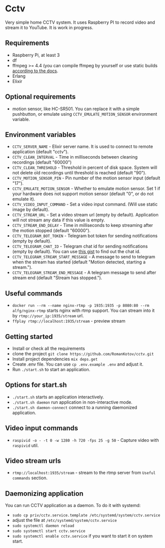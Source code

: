 # Cctv

Very simple home CCTV system.
It uses Raspberry PI to record video and stream it to YouTube.
It is work in progress.

## Requirements
- Raspberry Pi, at least 3
- df
- ffmpeg >= 4.4 (you can compile ffmpeg by yourself or use static builds [according to the docs](https://trac.ffmpeg.org/wiki/CompilationGuide/Ubuntu).
- Erlang
- Elixir

## Optional requirements
- motion sensor, like HC-SR501. You can replace it with a simple pushbutton, or emulate using `CCTV_EMULATE_MOTION_SENSOR` environment variable.

## Environment variables
- `CCTV_SERVER_NAME` - Elixir server name. It is used to connect to remote application (default "cctv").
- `CCTV_CLEAN_INTERVAL` - Time in milliseconds between cleaning recordings (default "60000")
- `CCTV_CLEAN_THRESHOLD` - Threshold in percent of disk space. System will not delete old recordings until threshold is reached (default "90").
- `CCTV_MOTION_SENSOR_PIN` - Pin number of the motion sensor input (default "17").
- `CCTV_EMULATE_MOTION_SENSOR` - Whether to emulate motion sensor. Set 1 if your hardware does not support motion sensor (default "0", or do not emulate it).
- `CCTV_VIDEO_INPUT_COMMAND` - Set a video input command. (Will use static image by default).
- `CCTV_STREAM_URL` - Set a video stream url (empty by default). Application will not stream any data if this value is empty.
- `CCTV_STREAM_END_DELAY` - Time in milliseconds to keep streaming after the motion stopped (default "60000").
- `CCTV_TELEGRAM_BOT_TOKEN` - Telegram bot token for sending notifications (empty by default).
- `CCTV_TELEGRAM_CHAT_ID` - Telegram chat id for sending notifications (empty by default). You can use [this gist](https://gist.github.com/dideler/85de4d64f66c1966788c1b2304b9caf1) to find out the chat id.
- `CCTV_TELEGRAM_STREAM_START_MESSAGE` - A message to send to telegram when the stream has started (default "Motion detected, starting a stream.").
- `CCTV_TELEGRAM_STREAM_END_MESSAGE` - A telegram message to send after stream end (default "Stream has stopped.").

## Useful commands
- `docker run --rm --name nginx-rtmp -p 1935:1935 -p 8080:80 --rm alfg/nginx-rtmp` starts nginx with rtmp support. You can stream into it by `rtmp://your_ip:1935/stream` url.
- `ffplay rtmp://localhost:1935/stream` - preview stream

## Getting started
- Install or check all the requirements
- clone the project `git clone https://github.com/RomanKotov/cctv.git`
- Install project dependencies `mix deps.get`
- Create .env file. You can use `cp .env.example .env` and adjust it.
- Run `./start.sh` to start an application.

## Options for start.sh
- `./start.sh` starts an application interactively.
- `./start.sh daemon` run application in non-interactive mode.
- `./start.sh daemon-connect` connect to a running daemonized application.

## Video input commands
- `raspivid -o - -t 0 -w 1280 -h 720 -fps 25 -g 50` - Capture video with `raspivid` util.

## Video stream urls
- `rtmp://localhost:1935/stream` - stream to the rtmp server from `Useful commands` section.

## Daemonizing application
You can run CCTV application as a daemon. To do it with systemd:
- `sudo cp priv/cctv.service.template /etc/systemd/system/cctv.service`
- adjust the file at `/etc/systemd/system/cctv.service`
- `sudo systemctl daemon reload`
- `sudo systemctl start cctv.service`
- `sudo systemctl enable cctv.service` if you want to start it on system start.
